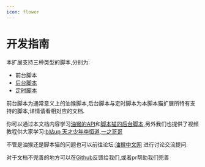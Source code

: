 ```yaml
---
icon: flower
---
```



# 开发指南

本扩展支持三种类型的脚本,分别为:

* 前台脚本
* [后台脚本](/dev/background.html)
* [定时脚本](/dev/background.html#定时脚本)

前台脚本为通常意义上的油猴脚本,后台脚本与定时脚本为本脚本猫扩展所特有支持的脚本,详情请看相对应的文档.

你可以通过本文档内容学习[油猴的API](./api.md)和[脚本猫的后台脚本](./background.md),另外我们也提供了视频教程供大家学习:[b站up 天才少年李恒道](https://space.bilibili.com/1037793830),[一之哥哥](https://space.bilibili.com/17047572)

不管是油猴还是脚本猫的问题也可以前往论坛:[油猴中文网](https://bbs.tampermonkey.net.cn/) 进行讨论交流提问.

对于文档不完善的地方可以在[Github](https://github.com/scriptscat/scriptcat.org)反馈给我们,或者pr帮助我们完善
